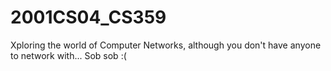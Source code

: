 # 2001CS04_CS359
Xploring the world of Computer Networks, although you don't have anyone to network with... Sob sob :(
